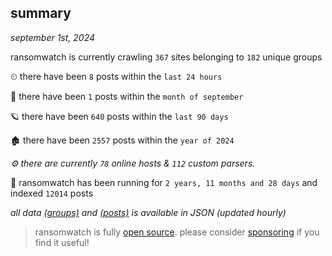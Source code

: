
## summary
_september 1st, 2024_

ransomwatch is currently crawling `367` sites belonging to `182` unique groups

⏲ there have been `8` posts within the `last 24 hours`

🦈 there have been `1` posts within the `month of september`

🪐 there have been `640` posts within the `last 90 days`

🏚 there have been `2557` posts within the `year of 2024`

_⚙️ there are currently `78` online hosts & `112` custom parsers._

🦕 ransomwatch has been running for `2 years, 11 months and 28 days` and indexed `12014` posts

_all data  [(groups)](http://ransomwhat.telemetry.ltd/groups) and [(posts)](http://ransomwhat.telemetry.ltd/posts) is available in JSON (updated hourly)_

> ransomwatch is fully [open source](https://github.com/joshhighet/ransomwatch#ransomwatch--). please consider [sponsoring](https://github.com/sponsors/joshhighet) if you find it useful!

